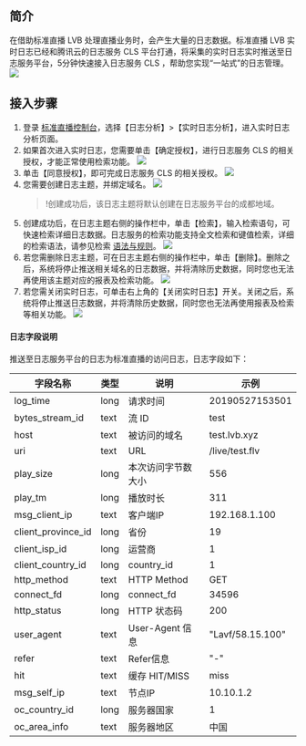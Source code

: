 ## 简介
在借助标准直播 LVB 处理直播业务时，会产生大量的日志数据。标准直播 LVB 实时日志已经和腾讯云的日志服务 CLS 平台打通，将采集的实时日志实时推送至日志服务平台，5分钟快速接入日志服务 CLS ，帮助您实现“一站式”的日志管理。
![](https://main.qcloudimg.com/raw/5d8310deca5c97cd7225a297425c6089.png)

## 接入步骤

1. 登录 [标准直播控制台](https://console.cloud.tencent.com/live)，选择【日志分析】>【实时日志分析】，进入实时日志分析页面。
2. 如果首次进入实时日志，您需要单击【确定授权】，进行日志服务 CLS 的相关授权，才能正常使用检索功能。
   ![](https://main.qcloudimg.com/raw/9f343f94f60129df6352476892e23b78.png)
3. 单击【同意授权】，即可完成日志服务 CLS 的相关授权。
   ![](https://main.qcloudimg.com/raw/fb15cb0c2ec7b80d72866acaf1ce8a8a.png)
4. 您需要创建日志主题，并绑定域名。
	 ![](https://main.qcloudimg.com/raw/af3d8210ffe652d0622b8fc2a72fdb09.png)
	 >!创建成功后，该日志主题将默认创建在日志服务平台的成都地域。
5. 创建成功后，在日志主题右侧的操作栏中，单击【检索】，输入检索语句，可快速检索详细日志数据。日志服务的检索功能支持全文检索和键值检索，详细的检索语法，请参见检索 [语法与规则](https://cloud.tencent.com/document/product/614/16982)。
![](https://main.qcloudimg.com/raw/2cd4935e1a89246011c0276ec31e4570.png)
6. 若您需删除日志主题，可在日志主题右侧的操作栏中，单击【删除】。删除之后，系统将停止推送相关域名的日志数据，并将清除历史数据，同时您也无法再使用该主题对应的报表及检索功能。
	 ![](https://main.qcloudimg.com/raw/1c9420e60e645539906f35a4c1118e53.png)
7. 若您需关闭实时日志，可单击右上角的【关闭实时日志】开关。关闭之后，系统将停止推送日志数据，并将清除历史数据，同时您也无法再使用报表及检索等相关功能。
	 ![](https://main.qcloudimg.com/raw/29219ee80594c47ab55fc58185fe9017.png)


#### 日志字段说明
推送至日志服务平台的日志为标准直播的访问日志，日志字段如下：

| 字段名称           | 类型 | 说明               | 示例             |
| ------------------ | ---- | ------------------ | ---------------- |
| log_time           | long | 请求时间           | 20190527153501   |
| bytes_stream_id    | text | 流 ID              | test             |
| host               | text | 被访问的域名       | test.lvb.xyz     |
| uri                | text | URL                | /live/test.flv   |
| play_size          | long | 本次访问字节数大小 | 556              |
| play_tm            | long | 播放时长           | 311              |
| msg_client_ip      | text | 客户端IP           | 192.168.1.100    |
| client_province_id | long | 省份               | 19               |
| client_isp_id      | long | 运营商             | 1                |
| client_country_id  | long | country_id         | 1                |
| http_method        | text | HTTP Method        | GET              |
| connect_fd         | long | connect_fd         | 34596            |
| http_status        | long | HTTP 状态码        | 200              |
| user_agent         | text | User-Agent 信息    | "Lavf/58.15.100" |
| refer              | text | Refer信息          | "-"              |
| hit                | text | 缓存 HIT/MISS      | miss             |
| msg_self_ip        | text | 节点IP             | 10.10.1.2        |
| oc_country_id      | long | 服务器国家         | 1                |
| oc_area_info       | text | 服务器地区         | 中国             |


